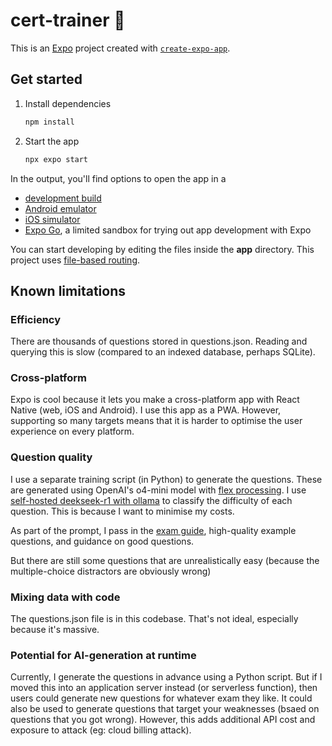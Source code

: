 # cert-trainer 👋

This is an [Expo](https://expo.dev) project created with [`create-expo-app`](https://www.npmjs.com/package/create-expo-app).

## Get started

1. Install dependencies

   ```bash
   npm install
   ```

2. Start the app

   ```bash
   npx expo start
   ```

In the output, you'll find options to open the app in a

- [development build](https://docs.expo.dev/develop/development-builds/introduction/)
- [Android emulator](https://docs.expo.dev/workflow/android-studio-emulator/)
- [iOS simulator](https://docs.expo.dev/workflow/ios-simulator/)
- [Expo Go](https://expo.dev/go), a limited sandbox for trying out app development with Expo

You can start developing by editing the files inside the **app** directory. This project uses [file-based routing](https://docs.expo.dev/router/introduction).

## Known limitations

### Efficiency
There are thousands of questions stored in questions.json. Reading and querying this is slow (compared to an indexed database, perhaps SQLite).

### Cross-platform

Expo is cool because it lets you make a cross-platform app with React Native (web, iOS and Android). I use this app as a PWA. However, supporting so many targets means that it is harder to optimise the user experience on every platform.

### Question quality

I use a separate training script (in Python) to generate the questions. These are generated using OpenAI's o4-mini model with [flex processing](https://platform.openai.com/docs/guides/flex-processing). I use [self-hosted deekseek-r1 with ollama](https://ollama.com/library/deepseek-r1) to classify the difficulty of each question. This is because I want to minimise my costs.

As part of the prompt, I pass in the [exam guide](https://d1.awsstatic.com/onedam/marketing-channels/website/aws/en_US/certification/approved/pdfs/docs-ai-practitioner/AWS-Certified-AI-Practitioner_Exam-Guide.pdf), high-quality example questions, and guidance on good questions.

But there are still some questions that are unrealistically easy (because the multiple-choice distractors are obviously wrong)

### Mixing data with code

The questions.json file is in this codebase. That's not ideal, especially because it's massive.


### Potential for AI-generation at runtime

Currently, I generate the questions in advance using a Python script. But if I moved this into an application server instead (or serverless function), then users could generate new questions for whatever exam they like. It could also be used to generate questions that target your weaknesses (bsaed on questions that you got wrong). However, this adds additional API cost and exposure to attack (eg: cloud billing attack).